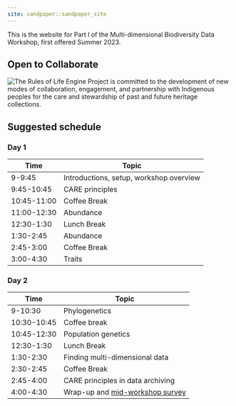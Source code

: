 ```yaml
---
site: sandpaper::sandpaper_site
---
```


This is the website for Part I of the Multi-dimensional Biodiversity Data Workshop, first offered Summer 2023.

## Open to Collaborate

![The Rules of Life Engine Project is committed to the development of new modes of collaboration, engagement, and partnership with Indigenous peoples for the care and stewardship of past and future heritage collections.](https://raw.githubusercontent.com/role-model/multidim-biodiv-data/main/Open_To_Collaborate.png)

## Suggested schedule 

### Day 1

| Time | Topic | 
|------|-------|
| 9-9:45 | Introductions, setup, workshop overview | 
| 9:45-10:45 | CARE principles | 
| 10:45-11:00 | Coffee Break | 
| 11:00-12:30 | Abundance |
| 12:30-1:30 | Lunch Break | 
| 1:30-2:45 |  Abundance |
| 2:45-3:00 | Coffee Break |
| 3:00-4:30 | Traits |

### Day 2

| Time | Topic | 
|------|-------|
| 9-10:30 | Phylogenetics | 
| 10:30-10:45 | Coffee break | 
| 10:45-12:30 | Population genetics | 
| 12:30-1:30 | Lunch Break | 
| 1:30-2:30 | Finding multi-dimensional data |
| 2:30-2:45 | Coffee Break |
| 2:45-4:00 | CARE principles in data archiving |
| 4:00-4:30 | Wrap-up and [mid-workshop survey](https://docs.google.com/forms/d/1XTZaL-AjjGSf2NWX844-UJX9FAAXZcPLYpX4BF5IUkk/edit) |
